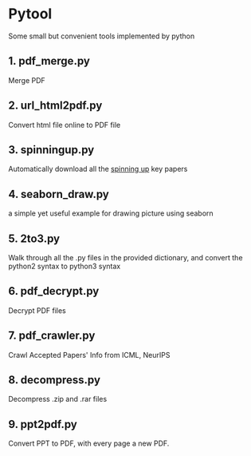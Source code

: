 # Pytool

Some small but convenient tools implemented by python

## 1. pdf_merge.py

Merge PDF

## 2. url_html2pdf.py

Convert html file online to PDF file

## 3. spinningup.py

Automatically download all the [spinning up](https://spinningup.openai.com/en/latest/spinningup/keypapers.html) key papers

## 4. seaborn_draw.py

a simple yet useful example for drawing picture using seaborn

## 5. 2to3.py

Walk through all the .py files in the provided dictionary, and convert the python2 syntax to python3 syntax

## 6. pdf_decrypt.py

Decrypt PDF files

## 7. pdf_crawler.py

Crawl Accepted Papers' Info from ICML, NeurIPS

## 8. decompress.py

Decompress .zip and .rar files

## 9. ppt2pdf.py

Convert PPT to PDF, with every page a new PDF.
